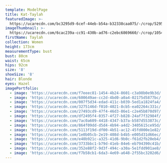 ```yaml
---
template: ModelPage
title: Kat-Taylah
featuredImage: >-
  https://ucarecdn.com/bc3295d9-6cef-44eb-b54a-b32338caa075/-/crop/5295x3526/0,866/-/preview/
imageThumbnail: >-
  https://ucarecdn.com/6cac239a-cc91-430b-ad76-c2ebc6869660/-/crop/1054x1550/254,26/-/preview/
firstName: Taylah
collection: Women
height: 173cm
measurementType: bust
bust: 80cm
waist: 65cm
hips: 92cm
size: '8'
shoeSize: '8'
hair: Blonde
eyes: Hazel
imagePortfolio:
  - image: 'https://ucarecdn.com/f7eeec81-1454-4b24-8601-c3a98b0e9b3d/'
  - image: 'https://ucarecdn.com/600649ae-cc2d-4bd0-a0a4-02175d5877bc/'
  - image: 'https://ucarecdn.com/007f5d34-edad-411c-b039-5ed1a1824fa4/'
  - image: 'https://ucarecdn.com/3275146d-f010-4021-8cb5-ea02264c331c/'
  - image: 'https://ucarecdn.com/27493cd9-47f4-46d3-86e1-c2e45b870d97/'
  - image: 'https://ucarecdn.com/df2495f4-0357-4f27-b828-24af7f32984f/'
  - image: 'https://ucarecdn.com/7ac0a609-4418-4347-b37a-b587d553873c/'
  - image: 'https://ucarecdn.com/864f09dd-d5d4-4b94-a4d2-3405615ce95d/'
  - image: 'https://ucarecdn.com/5113f19d-df00-4b51-ac12-45fd000e1e82/'
  - image: 'https://ucarecdn.com/1e0b05cb-2e19-408d-b4b5-e005d31d66ec/'
  - image: 'https://ucarecdn.com/e40b921c-a325-41d6-9b0c-f61d2fb20eb4/'
  - image: 'https://ucarecdn.com/3733bbc1-b79d-41eb-84e6-eb794390c41b/'
  - image: 'https://ucarecdn.com/352e88f2-9d3f-494c-a30a-5e1fdd901ae8/'
  - image: 'https://ucarecdn.com/f7b58cb1-6da3-4e69-a648-2f55bc3202d6/'
---
```


